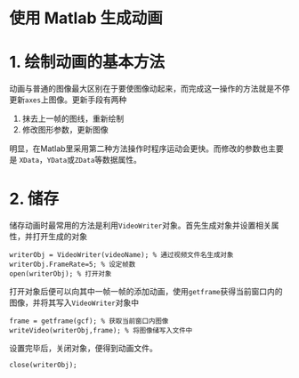 # 使用 Matlab 生成动画

# 1. 绘制动画的基本方法

动画与普通的图像最大区别在于要使图像动起来，而完成这一操作的方法就是不停更新`axes`上图像。更新手段有两种
1. 抹去上一帧的图线，重新绘制
2. 修改图形参数，更新图像

明显，在Matlab里采用第二种方法操作时程序运动会更快。而修改的参数也主要是 `XData`，`YData`或`ZData`等数据属性。

# 2. 储存

储存动画时最常用的方法是利用`VideoWriter`对象。首先生成对象并设置相关属性，并打开生成的对象

    writerObj = VideoWriter(videoName); % 通过视频文件名生成对象
    writerObj.FrameRate=5; % 设定帧数
    open(writerObj); % 打开对象

打开对象后便可以向其中一帧一帧的添加动画，使用`getframe`获得当前窗口内的图像，并将其写入`VideoWriter`对象中

    frame = getframe(gcf); % 获取当前窗口内图像
    writeVideo(writerObj,frame); % 将图像储写入文件中

设置完毕后，关闭对象，便得到动画文件。

    close(writerObj);
